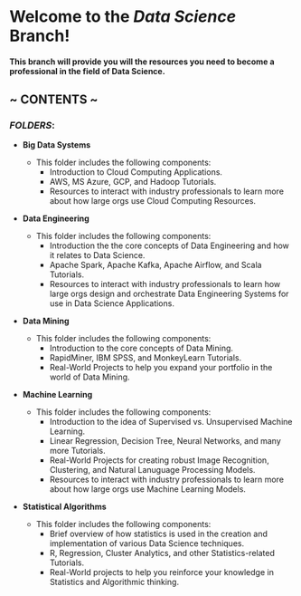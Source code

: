 # Welcome to the _Data Science_ Branch!

#### This branch will provide you will the resources you need to become a professional in the field of Data Science.
## ~ CONTENTS ~
###  _FOLDERS_:
* **Big Data Systems**
   - This folder includes the following components:
      - Introduction to Cloud Computing Applications.
      - AWS, MS Azure, GCP, and Hadoop Tutorials.
      - Resources to interact with industry professionals to learn more about how large orgs use Cloud Computing Resources.
      
* **Data Engineering**
   - This folder includes the following components:
      - Introduction the the core concepts of Data Engineering and how it relates to Data Science.
      - Apache Spark, Apache Kafka, Apache Airflow, and Scala Tutorials.
      - Resources to interact with industry professionals to learn how large orgs design and orchestrate Data Engineering Systems for use in Data Science Applications.
      
* **Data Mining**
  - This folder includes the following components:
      - Introduction to the core concepts of Data Mining.
      - RapidMiner, IBM SPSS, and MonkeyLearn Tutorials.
      - Real-World Projects to help you expand your portfolio in the world of Data Mining.
      
* **Machine Learning**
   - This folder includes the following components:
      - Introduction to the idea of Supervised vs. Unsupervised Machine Learning.
      - Linear Regression, Decision Tree, Neural Networks, and many more Tutorials.
      - Real-World Projects for creating robust Image Recognition, Clustering, and Natural Lanuguage Processing Models.
      - Resources to interact with industry professionals to learn more about how large orgs use Machine Learning Models.

 * **Statistical Algorithms**
   - This folder includes the following components:
      - Brief overview of how statistics is used in the creation and implementation of various Data Science techniques.
      - R, Regression, Cluster Analytics, and other Statistics-related Tutorials.
      - Real-World projects to help you reinforce your knowledge in Statistics and Algorithmic thinking.
